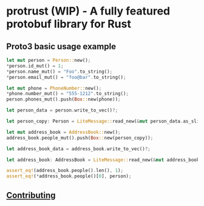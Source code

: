# protrust (WIP) - A fully featured protobuf library for Rust

## Proto3 basic usage example
```rust
let mut person = Person::new();
*person.id_mut() = 1;
*person.name_mut() = "Foo".to_string();
*person.email_mut() = "foo@bar".to_string();

let mut phone = PhoneNumber::new();
*phone.number_mut() = "555-1212".to_string();
person.phones_mut().push(Box::new(phone));

let person_data = person.write_to_vec()?;

let person_copy: Person = LiteMessage::read_new(&mut person_data.as_slice())?;

let mut address_book = AddressBook::new();
address_book.people_mut().push(Box::new(person_copy));

let address_book_data = address_book.write_to_vec()?;

let address_book: AddressBook = LiteMessage::read_new(&mut address_book_data.as_slice())?;

assert_eq!(address_book.people().len(), 1);
assert_eq!(*address_book.people()[0], person);
```

## [Contributing](CONTRIBUTING.md)